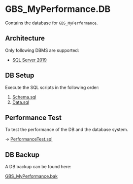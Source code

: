 # GBS_MyPerformance.DB

Contains the database for `GBS_MyPerformance`.

## Architecture

Only following DBMS are supported:

- [SQL Server 2019](https://docs.microsoft.com/en-us/sql/sql-server/?view=sql-server-ver15)

## DB Setup

Execute the SQL scripts in the following order:

1. [Schema.sql](01_Schema.sql)
2. [Data.sql](02_Data.sql)

## Performance Test

To test the performance of the DB and the database system.

→ [PerformanceTest.sql](03_PerformanceTest.sql)

## DB Backup

A DB backup can be found here:

[GBS_MyPerformance.bak](backup/GBS_MyPerformance.bak)
